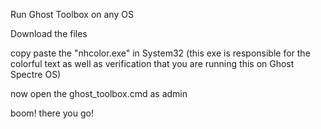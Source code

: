 
Run Ghost Toolbox on any OS

Download the files

copy paste the "nhcolor.exe" in System32 (this exe is responsible for the colorful text as well as verification that you are running this on Ghost Spectre OS)

now open the ghost_toolbox.cmd as admin

boom! there you go!


